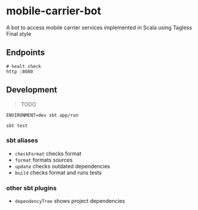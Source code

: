 # mobile-carrier-bot

A bot to access mobile carrier services implemented in Scala using Tagless Final style

## Endpoints

```
# healt check
http :8080
```

## Development

> TODO

```
ENVIRONMENT=dev sbt app/run

sbt test
```

### sbt aliases

* `checkFormat` checks format
* `format` formats sources
* `update` checks outdated dependencies
* `build` checks format and runs tests

### other sbt plugins

* `dependencyTree` shows project dependencies
